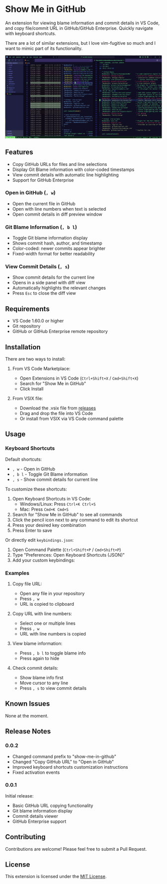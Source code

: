 # Show Me in GitHub

An extension for viewing blame information and commit details in VS Code, and copy file/commit URL in GitHub/GitHub Enterprise. Quickly navigate with keyboard shortcuts.

There are a lot of similar extensions, but I love vim-fugitive so much and I want to mimic part of its functionality.

![screenshot](./images/screenshot.jpg)

## Features

- Copy GitHub URLs for files and line selections
- Display Git Blame information with color-coded timestamps
- View commit details with automatic line highlighting
- Support for GitHub Enterprise

### Open in GitHub (`, w`)
- Open the current file in GitHub
- Open with line numbers when text is selected
- Open commit details in diff preview window

### Git Blame Information (`, b l`)
- Toggle Git blame information display
- Shows commit hash, author, and timestamp
- Color-coded: newer commits appear brighter
- Fixed-width format for better readability

### View Commit Details (`, s`)
- Show commit details for the current line
- Opens in a side panel with diff view
- Automatically highlights the relevant changes
- Press `Esc` to close the diff view

## Requirements

- VS Code 1.60.0 or higher
- Git repository
- GitHub or GitHub Enterprise remote repository

## Installation

There are two ways to install:

1. From VS Code Marketplace:
   - Open Extensions in VS Code (`Ctrl+Shift+X` / `Cmd+Shift+X`)
   - Search for "Show Me in GitHub"
   - Click Install

2. From VSIX file:
   - Download the .vsix file from [releases](https://github.com/su27/show-me-in-github/releases)
   - Drag and drop the file into VS Code
   - Or install from VSIX via VS Code command palette

## Usage

### Keyboard Shortcuts

Default shortcuts:
- `, w` - Open in GitHub
- `, b l` - Toggle Git Blame information
- `, s` - Show commit details for current line

To customize these shortcuts:
1. Open Keyboard Shortcuts in VS Code:
   - Windows/Linux: Press `Ctrl+K Ctrl+S`
   - Mac: Press `Cmd+K Cmd+S`
2. Search for "Show Me in GitHub" to see all commands
3. Click the pencil icon next to any command to edit its shortcut
4. Press your desired key combination
5. Press Enter to save

Or directly edit `keybindings.json`:
1. Open Command Palette (`Ctrl+Shift+P` / `Cmd+Shift+P`)
2. Type "Preferences: Open Keyboard Shortcuts (JSON)"
3. Add your custom keybindings:

### Examples

1. Copy file URL:
   - Open any file in your repository
   - Press `, w`
   - URL is copied to clipboard

2. Copy URL with line numbers:
   - Select one or multiple lines
   - Press `, w`
   - URL with line numbers is copied

3. View blame information:
   - Press `, b l` to toggle blame info
   - Press again to hide

4. Check commit details:
   - Show blame info first
   - Move cursor to any line
   - Press `, s` to view commit details

## Known Issues

None at the moment.

## Release Notes

### 0.0.2

- Changed command prefix to "show-me-in-github"
- Changed "Copy GitHub URL" to "Open in GitHub"
- Improved keyboard shortcuts customization instructions
- Fixed activation events

### 0.0.1

Initial release:
- Basic GitHub URL copying functionality
- Git blame information display
- Commit details viewer
- GitHub Enterprise support

## Contributing

Contributions are welcome! Please feel free to submit a Pull Request.

## License

This extension is licensed under the [MIT License](LICENSE).